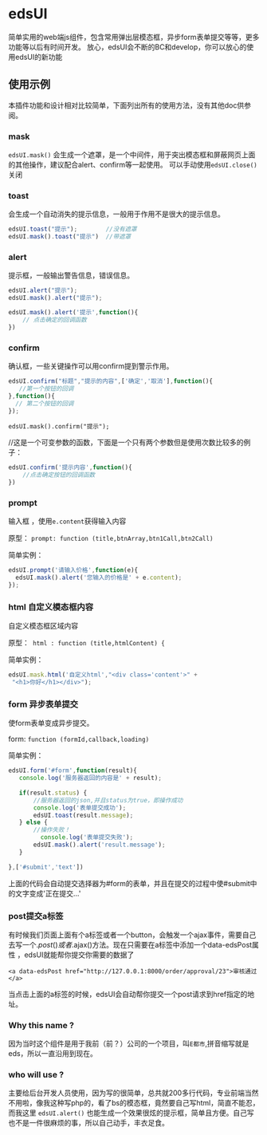 # edsUI

简单实用的web端js组件，包含常用弹出层模态框，异步form表单提交等等，更多功能等以后有时间开发。
放心，edsUI会不断的BC和develop，你可以放心的使用edsUI的新功能



## 使用示例

本插件功能和设计相对比较简单，下面列出所有的使用方法，没有其他doc供参阅。

### mask

`edsUI.mask()` 会生成一个遮罩，是一个中间件，用于突出模态框和屏蔽网页上面的其他操作，建议配合alert、confirm等一起使用。
可以手动使用`edsUI.close()`关闭


### toast
会生成一个自动消失的提示信息，一般用于作用不是很大的提示信息。

```javascript
edsUI.toast("提示");        //没有遮罩
edsUI.mask().toast("提示")  //带遮罩
```


### alert

提示框，一般输出警告信息，错误信息。

```javascript
edsUI.alert("提示");
edsUI.mask().alert("提示");

edsUI.mask().alert('提示',function(){
    // 点击确定的回调函数
})

```

### confirm

确认框，一些关键操作可以用confirm提到警示作用。

```javascript
edsUI.confirm("标题","提示的内容",['确定','取消'],function(){
   //第一个按钮的回调
},function(){
  // 第二个按钮的回调
});
```

`edsUI.mask().confirm("提示");`


//这是一个可变参数的函数，下面是一个只有两个参数但是使用次数比较多的例子：

```javascript
edsUI.confirm('提示内容',function(){
    //点击确定按钮的回调函数
})
```

### prompt

输入框 ，使用`e.content`获得输入内容

原型： `prompt: function (title,btnArray,btn1Call,btn2Call)`

简单实例：

```javascript
edsUI.prompt('请输入价格',function(e){
  edsUI.mask().alert('您输入的价格是' + e.content);
});
```

### html 自定义模态框内容

自定义模态框区域内容

原型：` html : function (title,htmlContent) {`

简单实例：

```javascript
edsUI.mask.html('自定义html',"<div class='content'>" +
 "<h1>你好</h1></div>");
```

### form 异步表单提交

使form表单变成异步提交。

form: `function (formId,callback,loading)`

简单实例： 


```javascript
edsUI.form('#form',function(result){
   console.log('服务器返回的内容是' + result);
   
   if(result.status) {
       //服务器返回的json,并且status为true，即操作成功
       console.log('表单提交成功');
       edsUI.toast(result.message);
   } else {
       //操作失败！
         console.log('表单提交失败');
       edsUI.mask().alert('result.message');
   }
   
},['#submit','text'])
```


上面的代码会自动提交选择器为#form的表单，并且在提交的过程中使#submit中的文字变成'正在提交...'

### post提交a标签

有时候我们页面上面有个a标签或者一个button，会触发一个ajax事件，需要自己去写一个$.post()或者$.ajax()方法。现在只需要在a标签中添加一个data-edsPost属性 ，edsUI就能帮你提交你需要的数据了

	<a data-edsPost href="http://127.0.0.1:8000/order/approval/23">审核通过</a>

当点击上面的a标签的时候，edsUI会自动帮你提交一个post请求到href指定的地址。

### Why this name ?

因为当时这个组件是用于我前（前？）公司的一个项目，叫`E都市`,拼音缩写就是eds，所以一直沿用到现在。

### who will use ?

主要给后台开发人员使用，因为写的很简单，总共就200多行代码，专业前端当然不用啦，像我这种写php的，看了bs的模态框，竟然要自己写html，简直不能忍，而我这里 `edsUI.alert()` 也能生成一个效果很炫的提示框，简单且方便。自己写也不是一件很麻烦的事，所以自己动手，丰衣足食。
